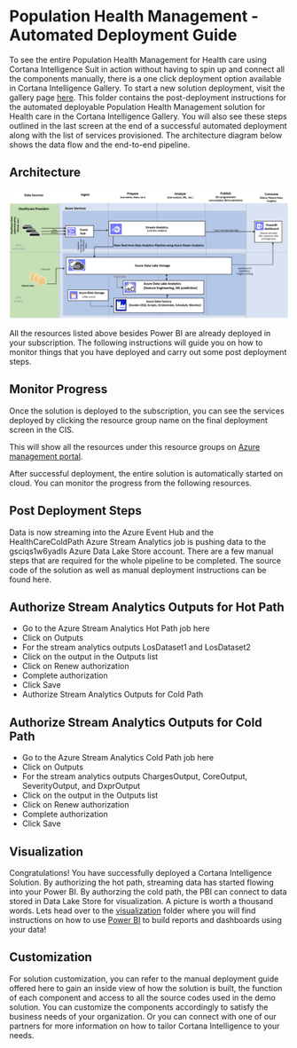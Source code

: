 # Population Health Management - Automated Deployment Guide  

To see the entire Population Health Management for Health care using Cortana Intelligence Suit in action without having to spin up and connect all the components manually, there is a one click deployment option available in Cortana Intelligence Gallery. To start a new solution deployment, visit the gallery page [here](https://gallery.cortanaintelligence.com/). This folder contains the post-deployment instructions for the automated deployable Population Health Management solution for Health care in the Cortana Intelligence Gallery. You will also see these steps outlined in the last screen at the end of a successful automated deployment along with the list of services provisioned. The architecture diagram below shows the data flow and the end-to-end pipeline.


## Architecture
![Solution Diagram Picture](../ManualDeploymentGuide/media/PHMarchitecture.PNG?raw=true)

All the resources listed above besides Power BI are already deployed in your subscription. The following instructions will guide you on how to monitor things that you have deployed and carry out some post deployment steps.


## Monitor Progress
Once the solution is deployed to the subscription, you can see the services deployed by clicking the resource group name on the final deployment screen in the CIS.

This will show all the resources under this resource groups on [Azure management portal](https://portal.azure.com/).

After successful deployment, the entire solution is automatically started on cloud. You can monitor the progress from the following resources.
 
## Post Deployment Steps
  Data is now streaming into the Azure Event Hub and the HealthCareColdPath Azure Stream Analytics job is pushing data to the gsciqs1w6yadls Azure Data Lake Store account. There are a few manual steps that are required for the whole pipeline to be completed. The source code of the solution as well as manual deployment instructions can be found here.
 

## Authorize Stream Analytics Outputs for Hot Path

 - Go to the Azure Stream Analytics Hot Path job here 
 - Click on Outputs 
 - For the stream analytics outputs LosDataset1 and LosDataset2
 - Click on the output in the Outputs list
 - Click on Renew authorization
 - Complete authorization
 - Click Save
 - Authorize Stream Analytics Outputs for Cold Path
   
## Authorize Stream Analytics Outputs for Cold Path
  
  - Go to the Azure Stream Analytics Cold Path job here 
  - Click on Outputs
  - For the stream analytics outputs ChargesOutput, CoreOutput, SeverityOutput, and DxprOutput
  - Click on the output in the Outputs list
  - Click on Renew authorization
  - Complete authorization
  - Click Save

## Visualization

 Congratulations! You have successfully deployed a Cortana Intelligence Solution. By authorizing the hot path, streaming data has started flowing into your Power BI. By authorzing the cold path, the PBI can connect to data stored in Data Lake Store for visualization. A picture is worth a thousand words. Lets head over to the [visualization](../ManualDeploymentGuide/Visualization) folder where you will find instructions on how to use [Power BI](https://powerbi.microsoft.com/) to build reports and dashboards using your data!

## Customization

For solution customization, you can refer to the manual deployment guide offered here to gain an inside view of how the solution is built, the function of each component and access to all the source codes used in the demo solution. You can customize the components accordingly to satisfy the business needs of your organization. Or you can connect with one of our partners for more information on how to tailor Cortana Intelligence to your needs.